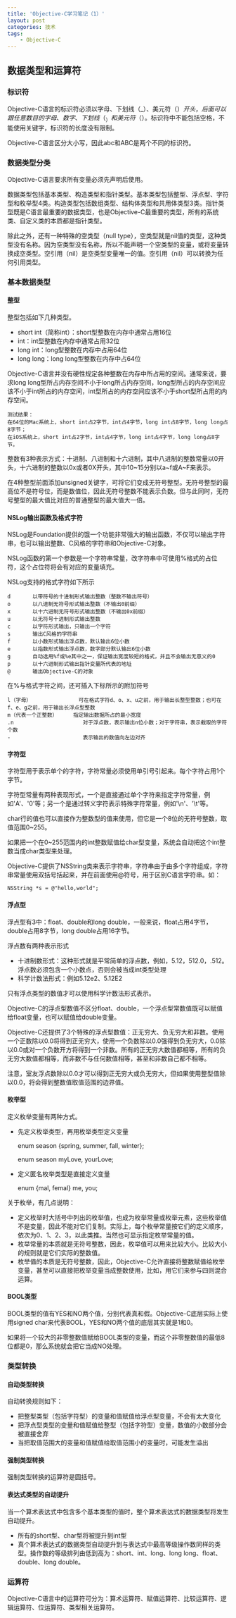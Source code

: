 ```yaml
---
title: 'Objective-C学习笔记（1）'
layout: post
categories: 技术
tags:
    - Objective-C
---
```


## 数据类型和运算符 ##

### 标识符 ###

Objective-C语言的标识符必须以字母、下划线（_）、美元符（$）开头，后面可以跟任意数目的字母、数字、下划线（_）和美元符（$）。标识符中不能包括空格，不能使用关键字，标识符的长度没有限制。

Objective-C语言区分大小写，因此abc和ABC是两个不同的标识符。

### 数据类型分类 ###

Objective-C语言要求所有变量必须先声明后使用。

数据类型包括基本类型、构造类型和指针类型。基本类型包括整型、浮点型、字符型和枚举型4类。构造类型包括数组类型、结构体类型和共用体类型3类。指针类型既是C语言最重要的数据类型，也是Objective-C最重要的类型，所有的系统类、自定义类的本质都是指针类型。

除此之外，还有一种特殊的空类型（null type），空类型就是nil值的类型，这种类型没有名称。因为空类型没有名称，所以不能声明一个空类型的变量，或将变量转换成空类型。空引用（nil）是空类型变量唯一的值。空引用（nil）可以转换为任何引用类型。

### 基本数据类型 ###

#### 整型 ####

整型包括如下几种类型。

- short int（简称int）：short型整数在内存中通常占用16位
- int：int型整数在内存中通常占用32位
- long int：long型整数在内存中占用64位
- long long：long long型整数在内存中占64位

Objective-C语言并没有硬性规定各种整数在内存中所占用的空间。通常来说，要求long long型所占内存空间不小于long所占内存空间，long型所占的内存空间应该不小于int所占的内存空间，int型所占的内存空间应该不小于short型所占用的内存空间。

```
测试结果：
在64位的Mac系统上，short int占2字节，int占4字节，long int占8字节，long long占8字节；
在iOS系统上，short int占2字节，int占4字节，long int占4字节，long long占8字节。
```

整数有3种表示方式：十进制、八进制和十六进制，其中八进制的整数常量以0开头，十六进制的整数以0x或者0X开头，其中10~15分别以a~f或A~F来表示。

在4种整型前面添加unsigned关键字，可将它们变成无符号整型。无符号整型的最高位不是符号位，而是数值位，因此无符号整数不能表示负数。但与此同时，无符号整型的最大值比对应的普通整型的最大值大一倍。

#### NSLog输出函数及格式字符 ####

NSLog是Foundation提供的饿一个功能非常强大的输出函数，不仅可以输出字符串，也可以输出整数、C风格的字符串和Objective-C对象。

NSLog函数的第一个参数是一个字符串常量，改字符串中可使用%格式的占位符，这个占位符将会有对应的变量填充。

NSLog支持的格式字符如下所示

```
d       以带符号的十进制形式输出整数（整数不输出符号）
o       以八进制无符号形式输出整数（不输出0前缀）
x       以十六进制无符号形式输出整数（不输出0x前缀）
u       以无符号十进制形式输出整数
c       以字符形式输出，只输出一个字符
s       输出C风格的字符串
f       以小数形式输出浮点数，默认输出6位小数
e       以指数形式输出浮点数，数字部分默认输出6位小数
g       自动选用%f或%e其中之一，保证输出宽度较短的格式，并且不会输出无意义的0
p       以十六进制形式输出指针变量所代表的地址
@       输出Objective-C的对象
```

在%与格式字符之间，还可插入下标所示的附加符号

```
l（字母）               可在格式字符d、o、x、u之前，用于输出长整型整数；也可在f、e、g之前，用于输出长浮点型整数
m（代表一个正整数）     指定输出数据所占的最小宽度
.n                      对于浮点数，表示输出n位小数；对于字符串，表示截取的字符个数
-                       表示输出的数值向左边对齐
```

#### 字符型 ####

字符型用于表示单个的字符，字符常量必须使用单引号引起来。每个字符占用1个字节。

字符型常量有两种表现形式，一个是直接通过单个字符来指定字符常量，例如'A'、'0'等；另一个是通过转义字符表示特殊字符常量，例如'\n'、'\t'等。

char行的值也可以直接作为整数型的值来使用，但它是一个8位的无符号整数，取值范围0~255。

如果把一个在0~255范围内的int整数赋值给char型变量，系统会自动把这个int整数当成char类型来处理。

Objective-C提供了NSString类来表示字符串，字符串由于由多个字符组成，字符串常量使用双括号括起来，并在前面使用@符号，用于区别C语言字符串。如：

```
NSString *s = @"hello,world";
```

#### 浮点型 ####

浮点型有3中：float、double和long double，一般来说，float占用4字节，double占用8字节，long double占用16字节。

浮点数有两种表示形式

- 十进制数形式：这种形式就是平常简单的浮点数，例如，5.12，512.0，.512。浮点数必须包含一个小数点，否则会被当成int类型处理
- 科学计数法形式：例如5.12e2、5.12E2

只有浮点类型的数值才可以使用科学计数法形式表示。

Objective-C的浮点型数值不区分float、double，一个浮点型常数值既可以赋值给float变量，也可以赋值给double变量。

Objective-C还提供了3个特殊的浮点型数值：正无穷大、负无穷大和非数。使用一个正数除以0.0将得到正无穷大，使用一个负数除以0.0强得到负无穷大，0.0除以0.0或对一个负数开方将得到一个非数。所有的正无穷大数值都相等，所有的负无穷大数值都相等，而非数不与任何数值相等，甚至和非数自己都不相等。

注意，室友浮点数除以0.0才可以得到正无穷大或负无穷大，但如果使用整型值除以0.0，将会得到整数值取值范围的边界值。

#### 枚举型 ####

定义枚举变量有两种方式。

- 先定义枚举类型，再用枚举类型定义变量

    enum season {spring, summer, fall, winter};

    enum season myLove, yourLove;

- 定义匿名枚举类型是直接定义变量

    enum {mal, femal} me, you;

关于枚举，有几点说明：

- 定义枚举时大括号中列出的枚举值，也成为枚举常量或枚举元素，这些枚举值不是变量，因此不能对它们复制。实际上，每个枚举常量按它们的定义顺序，依次为0、1、2、3，以此类推。当然也可显示指定枚举常量的值。
- 枚举常量的本质就是无符号整数，因此，枚举值可以用来比较大小。比较大小的规则就是它们实际的整数值。
- 枚举值的本质是无符号整数，因此，Objective-C允许直接将整数赋值给枚举变量，甚至可以直接把枚举变量当成整数使用，比如，用它们来参与四则混合运算。

#### BOOL类型 ####

BOOL类型的值有YES和NO两个值，分别代表真和假。Objective-C底层实际上使用signed char来代表BOOL，YES和NO两个值的底层其实就是1和0。

如果将一个较大的非零整数值赋给BOOL类型的变量，而这个非零整数值的最低8位都是0，那么系统就会把它当成NO处理。

### 类型转换 ###

#### 自动类型转换 ####

自动转换规则如下：

- 把整型类型（包括字符型）的变量和值赋值给浮点型变量，不会有太大变化
- 把浮点型类型的变量和值赋值给整型（包括字符型）变量，数值的小数部分会被直接舍弃
- 当把取值范围大的变量和值赋值给取值范围小的变量时，可能发生溢出

#### 强制类型转换 ####

强制类型转换的运算符是圆括号。

#### 表达式类型的自动提升 ####

当一个算术表达式中包含多个基本类型的值时，整个算术表达式的数据类型将发生自动提升。

- 所有的short型、char型将被提升到int型
- 真个算术表达式的数据类型自动提升到与表达式中最高等级操作数同样的类型。操作数的等级排列由低到高为：short、int、long、long long、float、double、long double。

### 运算符 ###

Objective-C语言中的运算符可分为：算术运算符、赋值运算符、比较运算符、逻辑运算符、位运算符、类型相关运算符。

